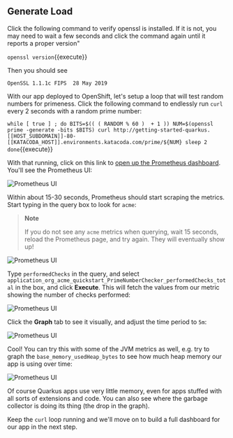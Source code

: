## Generate Load

Click the following command to verify openssl is installed. If it is not, you may need to wait a few seconds and click the command again until it reports a proper version"

`openssl version`{{execute}}

Then you should see

```console
OpenSSL 1.1.1c FIPS  28 May 2019
```

With our app deployed to OpenShift, let's setup a loop that will test random numbers for primeness. Click the following command to endlessly run `curl` every 2 seconds with a random prime number:

`while [ true ] ; do
        BITS=$(( ( RANDOM % 60 )  + 1 ))
        NUM=$(openssl prime -generate -bits $BITS)
        curl http://getting-started-quarkus.[[HOST_SUBDOMAIN]]-80-[[KATACODA_HOST]].environments.katacoda.com/prime/${NUM}
        sleep 2
done`{{execute}}

With that running, click on this link to [open up the Prometheus dashboard](http://prometheus-quarkus.[[HOST_SUBDOMAIN]]-80-[[KATACODA_HOST]].environments.katacoda.com/). You'll see the Prometheus UI:

![Prometheus UI](/openshift/assets/middleware/quarkus/prom.png)

Within about 15-30 seconds, Prometheus should start scraping the metrics. Start typing in the query box to look for `acme`:

> **Note**
>
> If you do not see any `acme` metrics when querying, wait 15 seconds, reload the Prometheus page, and try again. They
> will eventually show up\!

![Prometheus UI](/openshift/assets/middleware/quarkus/promnames.png)

Type `performedChecks` in the query, and select `application_org_acme_quickstart_PrimeNumberChecker_performedChecks_total` in the box, and click **Execute**. This will
fetch the values from our metric showing the number of checks performed:

![Prometheus UI](/openshift/assets/middleware/quarkus/promchecks.png)

Click the **Graph** tab to see it visually, and adjust the time period to `5m`:

![Prometheus UI](/openshift/assets/middleware/quarkus/promgraph.png)

Cool\! You can try this with some of the JVM metrics as well, e.g. try to graph the `base_memory_usedHeap_bytes` to
see how much heap memory our app is using over time:

![Prometheus UI](/openshift/assets/middleware/quarkus/prommem.png)

Of course Quarkus apps use very little memory, even for apps stuffed with all sorts of extensions and code. You can also see where the garbage collector is doing its thing (the drop in the graph).

Keep the `curl` loop running and we'll move on to build a full dashboard for our app in the next step.